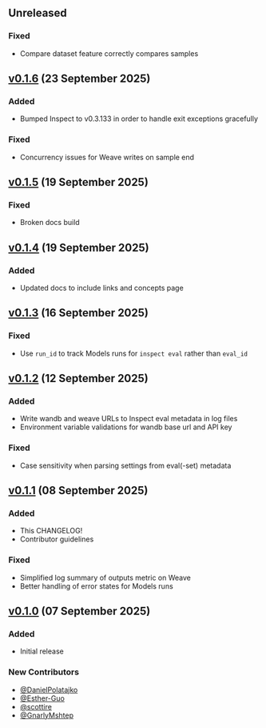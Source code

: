 ## Unreleased

### Fixed
- Compare dataset feature correctly compares samples

## [v0.1.6](https://pypi.org/project/inspect-wandb/0.1.6/) (23 September 2025)

### Added
- Bumped Inspect to v0.3.133 in order to handle exit exceptions gracefully

### Fixed
- Concurrency issues for Weave writes on sample end

## [v0.1.5](https://pypi.org/project/inspect-wandb/0.1.5/) (19 September 2025)

### Fixed
- Broken docs build

## [v0.1.4](https://pypi.org/project/inspect-wandb/0.1.4/) (19 September 2025)

### Added
- Updated docs to include links and concepts page


## [v0.1.3](https://pypi.org/project/inspect-wandb/0.1.3/) (16 September 2025)

### Fixed
- Use `run_id` to track Models runs for `inspect eval` rather than `eval_id`


## [v0.1.2](https://pypi.org/project/inspect-wandb/0.1.2/) (12 September 2025)

### Added
- Write wandb and weave URLs to Inspect eval metadata in log files
- Environment variable validations for wandb base url and API key

### Fixed
- Case sensitivity when parsing settings from eval(-set) metadata

## [v0.1.1](https://pypi.org/project/inspect-wandb/0.1.1/) (08 September 2025)

### Added

- This CHANGELOG!
- Contributor guidelines

### Fixed
- Simplified log summary of outputs metric on Weave
- Better handling of error states for Models runs

## [v0.1.0](https://pypi.org/project/inspect-wandb/0.1.0/) (07 September 2025)

### Added

- Initial release

### New Contributors

- [@DanielPolatajko](https://github.com/DanielPolatajko)
- [@Esther-Guo](https://github.com/Esther-Guo)
- [@scottire](https://github.com/scottire)
- [@GnarlyMshtep](https://github.com/GnarlyMshtep)